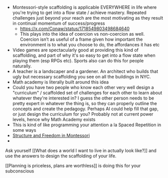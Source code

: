 - Montessori-style scaffolding is applicable EVERYWHERE in life where you're trying to get into a flow state / achieve mastery. Repeated challenges just beyond your reach are the most motivating as they result in continual momentum of success/progress
	- https://x.com/Conaw/status/1718549803498684640
	- This plays into the idea of coercion vs non-coercion as well. Coercion isn’t as useful of a frame given how important the environment is to what you choose to do, the affordances it has etc
- Video games are spectacularly good at providing this kind of scaffolding, and part of why it's so easy to get into a flow state when playing them (esp RPGs etc). Sports also can do this for people naturally.
- A teacher is a landscaper and a gardener. An architect who builds that ugly but necessary scaffolding you see on all the buildings in NYC.
- Math academy is literally built around this idea
- Could you have two people who know each other very well design a "curriculum" / scaffolded set of challenges for each other to learn about whatever they're interested in? I guess the other person needs to be pretty expert in whatever the thing is, so they can properly outline the concepts and create the pedagogy. Perhaps AI could help fill that gap, or just design the curriculum for you? Probably not at current power levels, hence why Math Academy exists
- This is kind of like programming your attention a la Spaced Repetition in some ways
- [Structure and Freedom in Montessori](https://higherground.substack.com/p/friday-note-structure-and-freedom?utm_source=%2Finbox&utm_medium=reader2)
- 

Ask yourself [[What does a world I want to live in actually look like?]] and use the answers to design the scaffolding of your life.

[[Planning is priceless, plans are worthless]] is doing this for your subconscious